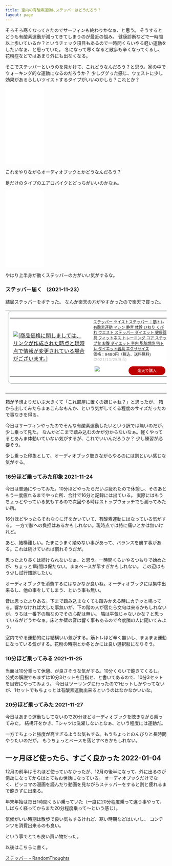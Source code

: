 ```yaml
---
title: 室内の有酸素運動にステッパーはどうだろう？
layout: page
---
```

そろそろ寒くなってきたのでサーフィンも終わりかなぁ、と思う。
そうするとどうも有酸素運動が減ってきてしまうのが最近の悩み。
健康診断などで一時間以上歩いているか？というチェック項目もあるので一時間くらいやる軽い運動をしたいなぁ、と思っていた。
冬になって寒くなると散歩も辛くなってくるし、花粉症などではあまり外にも出なくなる。

そこでステッパーというのを見かけて、これどうなんだろう？と思う。家の中でウォーキング的な運動になるのだろうか？
少しググった感じ、ウェストに少し効果があるらしいツイストするタイプがいいのかしら？これとか？

<iframe style="width:120px;height:240px;" marginwidth="0" marginheight="0" scrolling="no" frameborder="0" src="//rcm-fe.amazon-adsystem.com/e/cm?lt1=_blank&bc1=000000&IS2=1&bg1=FFFFFF&fc1=000000&lc1=0000FF&t=karino203-22&language=ja_JP&o=9&p=8&l=as4&m=amazon&f=ifr&ref=as_ss_li_til&asins=B00BCCGL8A&linkId=c15a430fa1cb19e477f26a1a01b752c3"></iframe>

これをやりながらオーディオブックとかどうなんだろう？

足だけのタイプのエアロバイクとどっちがいいのかなぁ。

<iframe style="width:120px;height:240px;" marginwidth="0" marginheight="0" scrolling="no" frameborder="0" src="//rcm-fe.amazon-adsystem.com/e/cm?lt1=_blank&bc1=000000&IS2=1&bg1=FFFFFF&fc1=000000&lc1=0000FF&t=karino203-22&language=ja_JP&o=9&p=8&l=as4&m=amazon&f=ifr&ref=as_ss_li_til&asins=B079P8KWW2&linkId=9da63c30b4f15c7b8eba1508a0e9325b"></iframe>

やはり上半身が動くステッパーの方がいい気がするな。

### ステッパー届く （2021-11-23）

結局ステッパーをポチった。
なんか楽天の方がやすかったので楽天で買った。

<table border="0" cellpadding="0" cellspacing="0"><tr><td><div style="border:1px solid #95a5a6;border-radius:.75rem;background-color:#FFFFFF;width:504px;margin:0px;padding:5px;text-align:center;overflow:hidden;"><table><tr><td style="width:240px"><a href="https://hb.afl.rakuten.co.jp/ichiba/22317372.4386ac15.22317373.b8f4bc9c/?pc=https%3A%2F%2Fitem.rakuten.co.jp%2F109oasis%2Fe-steper%2F&link_type=picttext&ut=eyJwYWdlIjoiaXRlbSIsInR5cGUiOiJwaWN0dGV4dCIsInNpemUiOiIyNDB4MjQwIiwibmFtIjoxLCJuYW1wIjoicmlnaHQiLCJjb20iOjEsImNvbXAiOiJkb3duIiwicHJpY2UiOjEsImJvciI6MSwiY29sIjoxLCJiYnRuIjoxLCJwcm9kIjowLCJhbXAiOmZhbHNlfQ%3D%3D" target="_blank" rel="nofollow sponsored noopener" style="word-wrap:break-word;"  ><img src="https://hbb.afl.rakuten.co.jp/hgb/22317372.4386ac15.22317373.b8f4bc9c/?me_id=1192930&item_id=10001993&pc=https%3A%2F%2Fthumbnail.image.rakuten.co.jp%2F%400_mall%2F109oasis%2Fcabinet%2Foasis-goods%2Fthum20211101%2Fe-steper-n640b.jpg%3F_ex%3D240x240&s=240x240&t=picttext" border="0" style="margin:2px" alt="[商品価格に関しましては、リンクが作成された時点と現時点で情報が変更されている場合がございます。]" title="[商品価格に関しましては、リンクが作成された時点と現時点で情報が変更されている場合がございます。]"></a></td><td style="vertical-align:top;width:248px;"><p style="font-size:12px;line-height:1.4em;text-align:left;margin:0px;padding:2px 6px;word-wrap:break-word"><a href="https://hb.afl.rakuten.co.jp/ichiba/22317372.4386ac15.22317373.b8f4bc9c/?pc=https%3A%2F%2Fitem.rakuten.co.jp%2F109oasis%2Fe-steper%2F&link_type=picttext&ut=eyJwYWdlIjoiaXRlbSIsInR5cGUiOiJwaWN0dGV4dCIsInNpemUiOiIyNDB4MjQwIiwibmFtIjoxLCJuYW1wIjoicmlnaHQiLCJjb20iOjEsImNvbXAiOiJkb3duIiwicHJpY2UiOjEsImJvciI6MSwiY29sIjoxLCJiYnRuIjoxLCJwcm9kIjowLCJhbXAiOmZhbHNlfQ%3D%3D" target="_blank" rel="nofollow sponsored noopener" style="word-wrap:break-word;"  >ステッパー ツイストステッパー ｜筋トレ 有酸素運動 マシン 静音 体幹 ひねり くびれ ウエスト ステッパー ダイエット 健康器具 フィットネス トレーニング コア ステップ台 お腹 ダイエット 室内 脂肪燃焼 宅トレ ダイエット器具 エクササイズ</a><br><span >価格：9480円（税込、送料無料)</span> <span style="color:#BBB">(2021/11/28時点)</span></p><div style="margin:10px;"><a href="https://hb.afl.rakuten.co.jp/ichiba/22317372.4386ac15.22317373.b8f4bc9c/?pc=https%3A%2F%2Fitem.rakuten.co.jp%2F109oasis%2Fe-steper%2F&link_type=picttext&ut=eyJwYWdlIjoiaXRlbSIsInR5cGUiOiJwaWN0dGV4dCIsInNpemUiOiIyNDB4MjQwIiwibmFtIjoxLCJuYW1wIjoicmlnaHQiLCJjb20iOjEsImNvbXAiOiJkb3duIiwicHJpY2UiOjEsImJvciI6MSwiY29sIjoxLCJiYnRuIjoxLCJwcm9kIjowLCJhbXAiOmZhbHNlfQ%3D%3D" target="_blank" rel="nofollow sponsored noopener" style="word-wrap:break-word;"  ><img src="https://static.affiliate.rakuten.co.jp/makelink/rl.svg" style="float:left;max-height:27px;width:auto;margin-top:0"></a><a href="https://hb.afl.rakuten.co.jp/ichiba/22317372.4386ac15.22317373.b8f4bc9c/?pc=https%3A%2F%2Fitem.rakuten.co.jp%2F109oasis%2Fe-steper%2F%3Fscid%3Daf_pc_bbtn&link_type=picttext&ut=eyJwYWdlIjoiaXRlbSIsInR5cGUiOiJwaWN0dGV4dCIsInNpemUiOiIyNDB4MjQwIiwibmFtIjoxLCJuYW1wIjoicmlnaHQiLCJjb20iOjEsImNvbXAiOiJkb3duIiwicHJpY2UiOjEsImJvciI6MSwiY29sIjoxLCJiYnRuIjoxLCJwcm9kIjowLCJhbXAiOmZhbHNlfQ==" target="_blank" rel="nofollow sponsored noopener" style="word-wrap:break-word;"  ><div style="float:right;width:41%;height:27px;background-color:#bf0000;color:#fff!important;font-size:12px;font-weight:500;line-height:27px;margin-left:1px;padding: 0 12px;border-radius:16px;cursor:pointer;text-align:center;">楽天で購入</div></a></div></td></tr></table></div><br><p style="color:#000000;font-size:12px;line-height:1.4em;margin:5px;word-wrap:break-word"></p></td></tr></table>

箱が予想よりだいぶ大きくて「これ部屋に置くの嫌じゃね？」と思ったが、
箱から出してみたらまぁこんなもんか、という気がしてくる程度のサイズだったので事なきを得る。

今日はサーフィンやったのでそんな有酸素運動したいという訳では無いのだが、
少し乗って見た。
なんかどこまで踏み込むのかが分からないなぁ。軽くやってるとあんま体動いていない気がするが、これでいいんだろうか？
少し練習が必要そう。

少し乗った印象として、オーディオブック聴きながらやるのには割といい感じな気がする。

### 16分ほど乗ってみた印象 2021-11-24

今日は普通にやってみた。10分ほどやったらだいぶ疲れたので休憩し、そのあともう一度疲れるまでやった所、合計で16分と記録には出ている。
実際にはもうちょっとやっている気もするので次回やる時はストップウォッチでも測ってみたい所。

16分ほどやったらそれなりに汗をかいていて、有酸素運動にはなっている気がする。
一方で膝への負担はあるかもしれない。現時点では特に痛いとかは無いけれど。

あと、結構難しい。たまにうまく踏めない事があって、バランスを崩す事がある。これは続けていれば慣れそうだが。

思ったより長くは続けられないなぁ、と思う。一時間くらいやるつもりで始めたが、ちょっと1時間は保たない。まぁペースが早すぎかもしれない。
この辺はもう少し試行錯誤したい。

オーディオブックを消費するにはなかなか良いね。オーディオブックには集中出来るし、他の事をしてしまう、という事も無い。

音は思ったよりある。下まで踏み込まなくても踏みかえる時にカチッと鳴ってる。響かなければ大した事無いが、下の階の人が居たら文句は来るかもしれないが、うちは一番下の階なのでその心配は無い。
隣は平気じゃないかな？と思っているがどうかなぁ。床とか壁の音は響く事もあるので今度隣の人に聞いてみよう。

室内でやる運動的には結構いい気がする。筋トレほど辛く無いし、まぁまぁ運動になっている気がする。花粉の時期とか冬とかには良い選択肢になりそう。

### 10分ほど乗ってみる 2021-11-25

当面は10分乗って休憩、が良さそうな気がする。10分くらいで飽きてくるし。
公式の解説でもまずは10分3セットを目指せ、と書いてあるので、10分3セットを目安にやってみよう。
今日はツーリングに行ったので1セットしかやってないが、1セットでもちょっとは有酸素運動出来るというのはなかなかいいな。

### 20分ほど乗ってみた 2021-11-27

今日はあまり運動もしてないので20分ほどオーディオブックを聴きながら乗ってみた。
結構汗をかき、Tシャツは洗濯しないとなぁ、という程度には運動だ。

一方でちょっと強度が高すぎるような気もする。もうちょっとのんびりと長時間やりたいのだが。
もうちょっとペースを落とすべきかもしれない。

## 一ヶ月ほど使ったら、すごく良かった 2022-01-04

12月の前半はそれほど使っていなかったが、12月の後半になって、外に出るのが億劫になってからはとてもお世話になっている。
オーディオブックだけでなく、ピッコマの漫画を読んだり動画を見ながらステッパーをすると割と疲れるまで飽きずに出来る。

年末年始は毎日1時間くらい乗っていた（一度に20分程度乗って違う事やって、しばらく経ってからまた20分程度乗って〜という感じ）。

気候がいい時期は散歩で良い気もするけれど、寒い時期などはいいし、
コンテンツを消費出来るのも良い。

という事でとても良い買い物だった。

以後はこちらに書く。

[ステッパー - RandomThoughts](https://karino2.github.io/RandomThoughts/%E3%82%B9%E3%83%86%E3%83%83%E3%83%91%E3%83%BC)